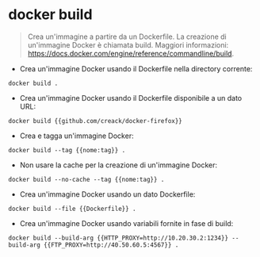 # docker build

> Crea un'immagine a partire da un Dockerfile. La creazione di un'immagine Docker è chiamata build.
> Maggiori informazioni: <https://docs.docker.com/engine/reference/commandline/build>.

- Crea un'immagine Docker usando il Dockerfile nella directory corrente:

`docker build .`

- Crea un'immagine Docker usando il Dockerfile disponibile a un dato URL:

`docker build {{github.com/creack/docker-firefox}}`

- Crea e tagga un'immagine Docker:

`docker build --tag {{nome:tag}} .`

- Non usare la cache per la creazione di un'immagine Docker:

`docker build --no-cache --tag {{nome:tag}} .`

- Crea un'immagine Docker usando un dato Dockerfile:

`docker build --file {{Dockerfile}} .`

- Crea un'immagine Docker usando variabili fornite in fase di build:

`docker build --build-arg {{HTTP_PROXY=http://10.20.30.2:1234}} --build-arg {{FTP_PROXY=http://40.50.60.5:4567}} .`
